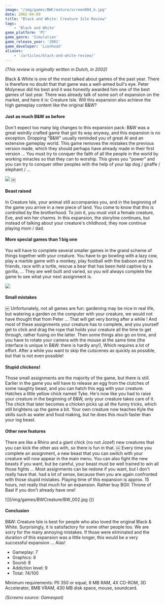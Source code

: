 ```yaml
---
image: "/img/games/BWCreature/screen004_k.jpg"
date: 2002-04-09
title: "Black and White: Creature Isle Review"
tags:
    - 'Black and White'
game_platform: 'PC'
game_genre: 'Simulation'
game_release_year: '2001'
game_developer: 'Lionhead'
aliases:
    - '/articles/black-and-white-review/'
---
```


_(This review is originally written in Dutch, in 2002)_

Black & White is one of the most talked about games of the past year. There is therefore no doubt that that game was a well-aimed bull's eye. Peter Molyneux did his best and it was honestly awarded him one of the best games of last year. There was already talk of some sort of expansion on the market, and here it is: Creature Isle. Will this expansion also achieve the high gameplay content like the original B&W?

#### Just as much B&W as before

Don't expect too many big changes to this expansion pack: B&W was a great weirdly crafted game that got its way anyway, and this expansion is no exception. Dropping "B&W" usually reminded you of great AI and an extensive gameplay world. This game removes the mistakes the previous version made, which they should perhaps have already made in their first version ... You must try to conquer the faith of all the people in the world by working miracles so that they can to worship. This gives you "power" and you can try to conquer other peoples with the help of your lap dog / giraffe / elephant / ...

![](/img/games/BWCreature/BW_004.jpg)
￼
#### Beast raised

In Creature Isle, your animal still accompanies you, and in the beginning of the game you arrive in a new piece of land. You come to know that this is controlled by the brotherhood. To join it, you must visit a female creature, Eve, and win her charms. In this expansion, the storyline continues, but instead of talking about your creature's childhood, they now continue playing mom / dad.

#### More special games than 1 big one

You will have to complete several smaller games in the grand scheme of things together with your creature. You have to go bowling with a lazy cow, play a marble game with a monkey, play football with the baboon and his friends, race with a turtle, rescue a bear that has been held captive by a gorilla, ... They are well built and varied, so you will always complete the game to see what your next assignment is.

![](/img/games/BWCreature/BW_008.jpg)

#### Small mistakes
￼
Unfortunately, not all games are fun: gardening may be nice in real life, but watering a garden on the computer with your creature, we would not have thought that from Peter ... That will get very boring after a while ! And most of these assignments your creature has to complete, and you yourself get to click and drag the rope that holds your creature all the time to get through, rather fusing on the latter. Then some things also go on time, and you have to rotate your camera with the mouse at the same time (the interface is unique in B&W: there is hardly any!), Which requires a lot of effort. After a while you want to skip the cutscenes as quickly as possible, but that is not even possible!

#### Stupid chickens!

Those small assignments are the majority of the game, but there is still. Earlier in the game you will have to release an egg from the clutches of some naughty beast, and you can hatch this egg with your creature. Hatches a little yellow chick named Tyke. He's now like you had to raise your creature in the beginning of B&W, only your creature takes care of it. The chick that later becomes a chicken picks up all the funny tricks, which still brightens up the game a bit. Your own creature now teaches Kyle the skills such as water and food making, but he does this much faster than your log beast.

#### Other new features

There are like a Rhino and a giant chick (no not Jozef) new creatures that you can kick the other ass with, so there is fun in that.
￼
Every time you complete an assignment, a new beast that you can switch with your creature will now appear in the main menu. You can also fight the new beasts if you want, but be careful, your beast must be well trained to win all those fights ... Most assignments can be redone if you want, but I don't really have that. had a lot of sense, because then you are again confronted with those stupid mistakes. Playing time of this expansion is approx. 15 hours, not really that much for an expansion. Rather buy BGII: Throne of Baal if you don't already have one!

![](/img/games/BWCreature/BW_002.jpg {})

#### Conclusion

B&W: Creature Isle is best for people who also loved the original Black & White. Surprisingly, it is satisfactory for some other people too. We are sorry for the many annoying mistakes. If those were eliminated and the duration of this expansion was a little longer, this would be a very successful expansion ... Alas!

- Gameplay: 7
- Graphics: 8
- Sound: 8
- Addiction level: 9
- Total: 74/100

Minimum requirements:  PII 350 or equal, 8 MB RAM, 4X CD-ROM, 3D Accelerator, 8MB VRAM, 430 MB disk space, mouse, soundcard.

_(Screens source: Gamespot)_
